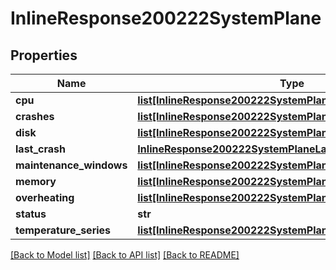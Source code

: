 # InlineResponse200222SystemPlane

## Properties
Name | Type | Description | Notes
------------ | ------------- | ------------- | -------------
**cpu** | [**list[InlineResponse200222SystemPlaneCpu]**](InlineResponse200222SystemPlaneCpu.md) |  | [optional] 
**crashes** | [**list[InlineResponse200222SystemPlaneCrashes]**](InlineResponse200222SystemPlaneCrashes.md) |  | [optional] 
**disk** | [**list[InlineResponse200222SystemPlaneCpu]**](InlineResponse200222SystemPlaneCpu.md) |  | [optional] 
**last_crash** | [**InlineResponse200222SystemPlaneLastCrash**](InlineResponse200222SystemPlaneLastCrash.md) |  | [optional] 
**maintenance_windows** | [**list[InlineResponse200222SystemPlaneMaintenanceWindows]**](InlineResponse200222SystemPlaneMaintenanceWindows.md) |  | [optional] 
**memory** | [**list[InlineResponse200222SystemPlaneCpu]**](InlineResponse200222SystemPlaneCpu.md) |  | [optional] 
**overheating** | [**list[InlineResponse200222SystemPlaneMaintenanceWindows]**](InlineResponse200222SystemPlaneMaintenanceWindows.md) |  | [optional] 
**status** | **str** |  | [optional] 
**temperature_series** | [**list[InlineResponse200222SystemPlaneCpu]**](InlineResponse200222SystemPlaneCpu.md) |  | [optional] 

[[Back to Model list]](../README.md#documentation-for-models) [[Back to API list]](../README.md#documentation-for-api-endpoints) [[Back to README]](../README.md)

